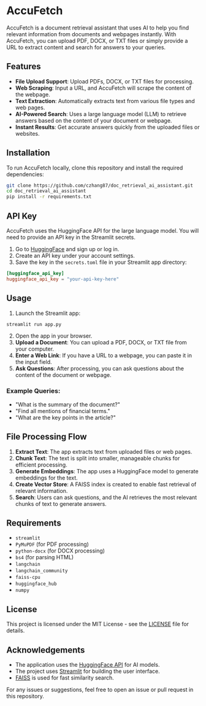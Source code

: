 # AccuFetch

AccuFetch is a document retrieval assistant that uses AI to help you find relevant information from documents and webpages instantly. With AccuFetch, you can upload PDF, DOCX, or TXT files or simply provide a URL to extract content and search for answers to your queries.

## Features

- **File Upload Support**: Upload PDFs, DOCX, or TXT files for processing.
- **Web Scraping**: Input a URL, and AccuFetch will scrape the content of the webpage.
- **Text Extraction**: Automatically extracts text from various file types and web pages.
- **AI-Powered Search**: Uses a large language model (LLM) to retrieve answers based on the content of your document or webpage.
- **Instant Results**: Get accurate answers quickly from the uploaded files or websites.

## Installation

To run AccuFetch locally, clone this repository and install the required dependencies:

```bash
git clone https://github.com/czhang87/doc_retrieval_ai_assistant.git
cd doc_retrieval_ai_assistant
pip install -r requirements.txt
```

## API Key

AccuFetch uses the HuggingFace API for the large language model. You will need to provide an API key in the Streamlit secrets.

1. Go to [HuggingFace](https://huggingface.co) and sign up or log in.
2. Create an API key under your account settings.
3. Save the key in the `secrets.toml` file in your Streamlit app directory:

```toml
[huggingface_api_key]
huggingface_api_key = "your-api-key-here"
```

## Usage

1. Launch the Streamlit app:

```bash
streamlit run app.py
```

2. Open the app in your browser.
3. **Upload a Document**: You can upload a PDF, DOCX, or TXT file from your computer.
4. **Enter a Web Link**: If you have a URL to a webpage, you can paste it in the input field.
5. **Ask Questions**: After processing, you can ask questions about the content of the document or webpage.

### Example Queries:
- "What is the summary of the document?"
- "Find all mentions of financial terms."
- "What are the key points in the article?"

## File Processing Flow

1. **Extract Text**: The app extracts text from uploaded files or web pages.
2. **Chunk Text**: The text is split into smaller, manageable chunks for efficient processing.
3. **Generate Embeddings**: The app uses a HuggingFace model to generate embeddings for the text.
4. **Create Vector Store**: A FAISS index is created to enable fast retrieval of relevant information.
5. **Search**: Users can ask questions, and the AI retrieves the most relevant chunks of text to generate answers.

## Requirements

- `streamlit`
- `PyMuPDF` (for PDF processing)
- `python-docx` (for DOCX processing)
- `bs4` (for parsing HTML)
- `langchain`
- `langchain_community`
- `faiss-cpu`
- `huggingface_hub`
- `numpy`


## License

This project is licensed under the MIT License - see the [LICENSE](LICENSE) file for details.

## Acknowledgements

- The application uses the [HuggingFace API](https://huggingface.co) for AI models.
- The project uses [Streamlit](https://streamlit.io) for building the user interface.
- [FAISS](https://github.com/facebookresearch/faiss) is used for fast similarity search.

For any issues or suggestions, feel free to open an issue or pull request in this repository.
